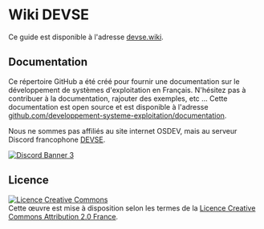 # Wiki DEVSE

Ce guide est disponible à l'adresse [devse.wiki](https://devse.wiki).

## Documentation

Ce répertoire GitHub a été créé pour fournir une documentation sur le développement de systèmes d'exploitation en Français.
N'hésitez pas à contribuer à la documentation, rajouter des exemples, etc ... Cette documentation est open source et est disponible à l'adresse [github.com/developpement-systeme-exploitation/documentation](https://github.com/developpement-systeme-exploitation/documentation).

Nous ne sommes pas affiliés au site internet OSDEV, mais au serveur Discord francophone [DEVSE](https://discord.gg/3XjkM6q).

<a href="https://discord.gg/3XjkM6q">
    <img src="https://discordapp.com/api/guilds/746454130448531546/widget.png?style=banner3" alt="Discord Banner 3"/>
</a>

## Licence

<a rel="license" href="http://creativecommons.org/licenses/by/2.0/fr/"><img alt="Licence Creative Commons" style="border-width:0" src="https://i.creativecommons.org/l/by/2.0/fr/88x31.png" /></a><br>Cette œuvre est mise à disposition selon les termes de la <a rel="license" href="http://creativecommons.org/licenses/by/2.0/fr/">Licence Creative Commons Attribution 2.0 France</a>.
